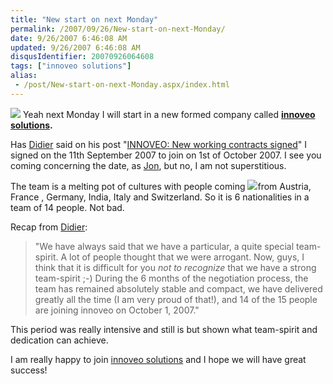 ```yaml
---
title: "New start on next Monday"
permalink: /2007/09/26/New-start-on-next-Monday/
date: 9/26/2007 6:46:08 AM
updated: 9/26/2007 6:46:08 AM
disqusIdentifier: 20070926064608
tags: ["innoveo solutions"]
alias:
 - /post/New-start-on-next-Monday.aspx/index.html
---
```

![](http://www.techheadbrothers.com/images/blog/innoveologo.jpg) Yeah next Monday I will start in a new formed company called **[innoveo solutions](http://www.innoveo.com/).**

Has [Didier](http://www.didierbeck.com/) said on his post "[INNOVEO: New working contracts signed](http://www.didierbeck.com/2007/09/innoveo-new-working-contracts-signed.php)" I signed on the 11th September 2007 to join on 1st of October 2007. I see you coming concerning the date, as [Jon](http://weblogs.asp.net/jgalloway/default.aspx), but no, I am not superstitious.
<!-- more -->

The team is a melting pot of cultures with people coming ![](http://www.techheadbrothers.com/images/blog/innoveoteam.jpg)from Austria, France , Germany, India, Italy and Switzerland. So it is 6 nationalities in a team of 14 people. Not bad.

Recap from [Didier](http://www.didierbeck.com/):

> "We have always said that we have a particular, a quite special team-spirit. A lot of people thought that we were arrogant. Now, guys, I think that it is difficult for you *not to recognize* that we have a strong team-spirit ;-) During the 6 months of the negotiation process, the team has remained absolutely stable and compact, we have delivered greatly all the time (I am very proud of that!), and 14 of the 15 people are joining innoveo on October 1, 2007."

This period was really intensive and still is but shown what team-spirit and dedication can achieve. 

I am really happy to join [innoveo solutions](http://www.innoveo.com/) and I hope we will have great success!
